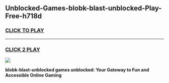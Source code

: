 
## Unblocked-Games-blobk-blast-unblocked-Play-Free-h718d
<h3>
<a href="https://premium76.site?title=blobk-blast-unblocked&ref=21A">CLICK TO PLAY</a></h3>
<hr>

<h3>
<a href="https://premium76.site?title=blobk-blast-unblocked&ref=21A">CLICK 2 PLAY</a>
  
</h3>

<a href="https://premium76.site?title=blobk-blast-unblocked&ref=21A"><img src="https://clearcache.store/games.png"></a>


**blobk-blast-unblocked games unblocked: Your Gateway to Fun and Accessible Online Gaming**
